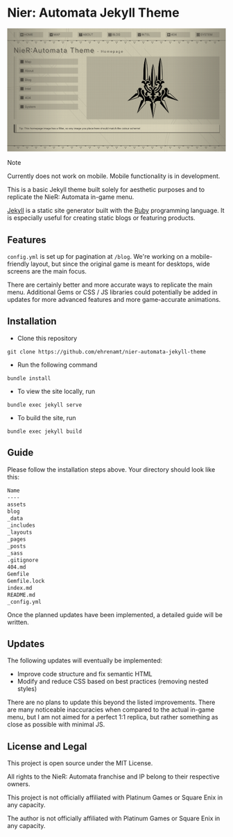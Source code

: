 # Nier: Automata Jekyll Theme

![Image of this website's homepage, demonstrating the layout and visual details.](/assets/images/home.png)

> [!NOTE]
> Currently does not work on mobile. Mobile functionality is in development.

This is a basic Jekyll theme built solely for aesthetic purposes and to replicate the NieR: Automata in-game menu.

[Jekyll](https://jekyllrb.com/) is a static site generator built with the [Ruby](https://www.ruby-lang.org/en/) programming language. It is especially useful for creating static blogs or featuring products.

## Features

```config.yml``` is set up for pagination at ```/blog```. We're working on a mobile-friendly layout, but since the original game is meant for desktops, wide screens are the main focus.

There are certainly better and more accurate ways to replicate the main menu. Additional Gems or CSS / JS libraries could potentially be added in updates for more advanced features and more game-accurate animations.

## Installation

- Clone this repository

```
git clone https://github.com/ehrenamt/nier-automata-jekyll-theme
```

- Run the following command
```
bundle install
```
- To view the site locally, run
```
bundle exec jekyll serve
```
- To build the site, run
```
bundle exec jekyll build
```

## Guide

Please follow the installation steps above. Your directory should look like this:

```
Name
----
assets
blog
_data
_includes
_layouts
_pages
_posts
_sass
.gitignore
404.md
Gemfile
Gemfile.lock
index.md
README.md
_config.yml
```

Once the planned updates have been implemented, a detailed guide will be written.

## Updates

The following updates will eventually be implemented:

- Improve code structure and fix semantic HTML
- Modify and reduce CSS based on best practices (removing nested styles)

There are no plans to update this beyond the listed improvements. There are many noticeable inaccuracies when compared to the actual in-game menu, but I am not aimed for a perfect 1:1 replica, but rather something as close as possible with minimal JS.

## License and Legal

This project is open source under the MIT License.

All rights to the NieR: Automata franchise and IP belong to their respective owners.

This project is not officially affiliated with Platinum Games or Square Enix in any capacity.

The author is not officially affiliated with Platinum Games or Square Enix in any capacity.
